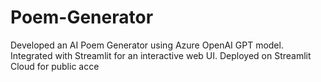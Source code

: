 # Poem-Generator
Developed an AI Poem Generator using Azure OpenAI GPT model.  Integrated with Streamlit for an interactive web UI.  Deployed on Streamlit Cloud for public acce
